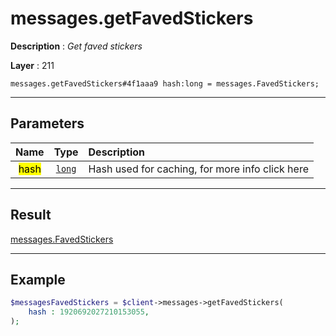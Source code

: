 # messages.getFavedStickers

**Description** : *Get faved stickers*

**Layer** : 211

```tl
messages.getFavedStickers#4f1aaa9 hash:long = messages.FavedStickers;
```

---

## Parameters

| Name | Type | Description |
| :---: | :---: | :--- |
| <mark>hash</mark> | [`long`](type/long) | Hash used for caching, for more info click here |

---

## Result

[messages.FavedStickers](type/messages.FavedStickers)

---

## Example

```php
$messagesFavedStickers = $client->messages->getFavedStickers(
	hash : 1920692027210153055,
);
```